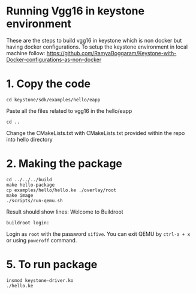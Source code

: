 # Running Vgg16 in keystone environment
These are the steps to build vgg16 in keystone which is non docker but having docker configurations. To setup the keystone environment in local machine follow: https://github.com/RamyaBoggaram/Keystone-with-Docker-configurations-as-non-docker
# 1. Copy the code
```
cd keystone/sdk/examples/hello/eapp
```
Paste all the files related to vgg16 in the hello/eapp
```
cd ..
```
Change the CMakeLists.txt with CMakeLists.txt provided within the repo into hello directory 
# 2. Making the package
```
cd ../../../build
make hello-package
cp examples/hello/hello.ke ./overlay/root
make image
./scripts/run-qemu.sh
```
Result should show lines:
Welcome to Buildroot
```
buildroot login:
```
Login as `root` with the password `sifive`.
You can exit QEMU by `ctrl-a + x` or using `poweroff` command.
# 5. To run package
```
insmod keystone-driver.ko
./hello.ke
```

